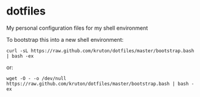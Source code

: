 dotfiles
========

My personal configuration files for my shell environment

To bootstrap this into a new shell environment:

    curl -sL https://raw.github.com/kruton/dotfiles/master/bootstrap.bash | bash -ex

or:

    wget -O - -o /dev/null https://raw.github.com/kruton/dotfiles/master/bootstrap.bash | bash -ex
